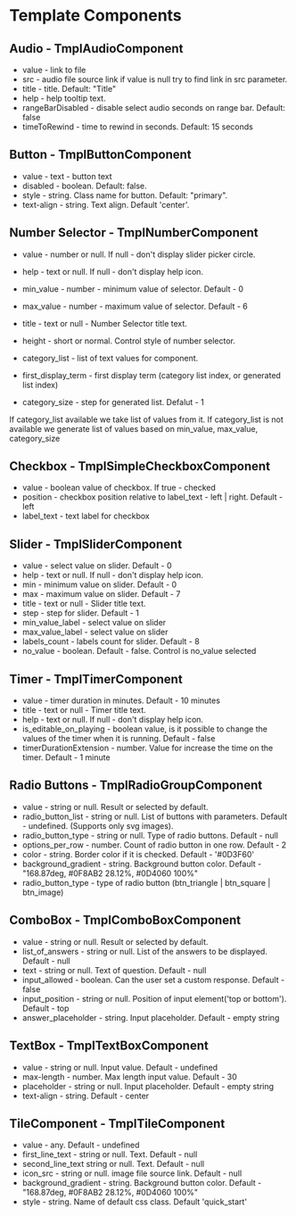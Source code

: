 # Template Components

## Audio - TmplAudioComponent

- value - link to file
- src - audio file source link if value is null try to find link in src parameter. 
- title - title. Default: "Title"
- help - help tooltip text.
- rangeBarDisabled - disable select audio seconds on range bar. Default: false
- timeToRewind - time to rewind in seconds. Default: 15 seconds

## Button - TmplButtonComponent

- value - text - button text
- disabled - boolean. Default: false.
- style - string. Class name for button. Default: "primary".
- text-align - string. Text align. Default 'center'.

## Number Selector - TmplNumberComponent

- value - number or null. If null - don't display slider picker circle.

- help - text or null. If null - don't display help icon.
- min_value - number - minimum value of selector. Default - 0
- max_value - number - maximum value of selector. Default - 6
- title - text or null - Number Selector title text.
- height - short or normal. Control style of number selector. 
- category_list - list of text values for component. 
- first_display_term - first display term (category list index, or generated list index)
- category_size - step for generated list. Defalut - 1

If category_list available we take list of values from it.
If category_list is not available we generate list of values based on min_value, max_value, category_size

## Checkbox - TmplSimpleCheckboxComponent

- value - boolean value of checkbox. If true - checked
- position - checkbox position relative to label_text - left | right. Default - left
- label_text - text label for checkbox

## Slider - TmplSliderComponent

- value - select value on slider. Default - 0 
- help - text or null. If null - don't display help icon.
- min - minimum value on slider. Default - 0
- max - maximum value on slider. Default - 7
- title - text or null - Slider title text.
- step - step for slider. Default - 1
- min_value_label - select value on slider
- max_value_label - select value on slider
- labels_count - labels count for slider. Default - 8
- no_value - boolean. Default - false. Control is no_value selected

## Timer - TmplTimerComponent

- value - timer duration in minutes. Default - 10 minutes
- title - text or null - Timer title text.
- help - text or null. If null - don't display help icon.
- is_editable_on_playing - boolean value, is it possible to change the values of the timer when it is running. Default - false
- timerDurationExtension - number. Value for increase the time on the timer. Default - 1 minute

## Radio Buttons - TmplRadioGroupComponent

- value - string or null. Result or selected by default.
- radio_button_list - string or null. List of buttons with parameters. Default - undefined. (Supports only svg images).
- radio_button_type - string or null. Type of radio buttons. Default - null
- options_per_row - number. Count of radio button in one row. Default - 2
- color - string. Border color if it is checked. Default - '#0D3F60'
- background_gradient - string. Background button color. Default - "168.87deg, #0F8AB2 28.12%, #0D4060 100%"
- radio_button_type - type of radio button (btn_triangle | btn_square | btn_image)


## ComboBox - TmplComboBoxComponent

- value - string or null. Result or selected by default.
- list_of_answers - string or null. List of the answers to be displayed. Default - null
- text - string or null. Text of question. Default - null
- input_allowed - boolean. Can the user set a custom response. Default - false
- input_position - string or null. Position of input element('top or bottom'). Default - top
- answer_placeholder - string. Input placeholder. Default - empty string

## TextBox - TmplTextBoxComponent

- value - string or null. Input value. Default - undefined
- max-length - number. Max length input value. Default - 30
- placeholder - string or null. Input placeholder. Default - empty string
- text-align - string. Default - center

## TileComponent - TmplTileComponent

- value - any. Default - undefined
- first_line_text - string or null. Text. Default - null
- second_line_text string or null. Text. Default - null
- icon_src - string or null. image file source link. Default - null
- background_gradient - string. Background button color. Default - "168.87deg, #0F8AB2 28.12%, #0D4060 100%"
- style - string. Name of default css class. Default 'quick_start'

